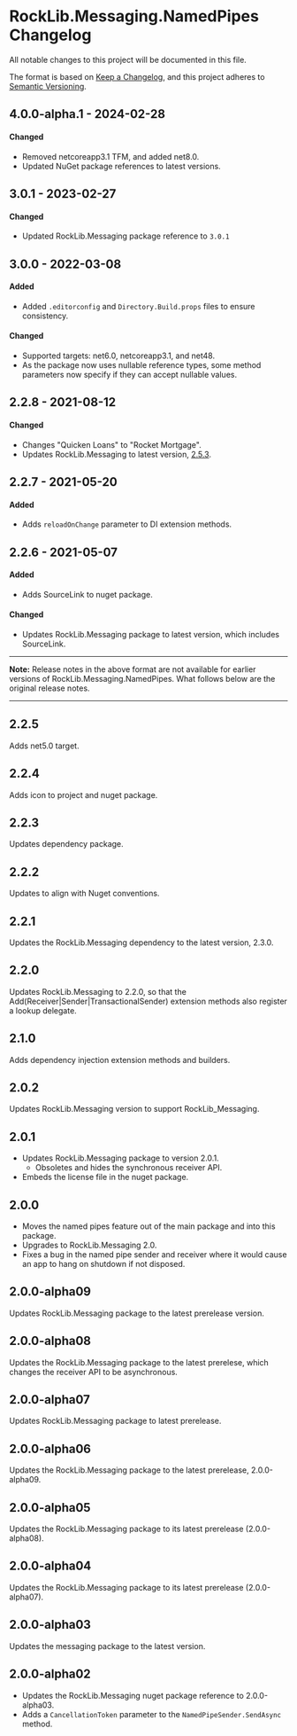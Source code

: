 # RockLib.Messaging.NamedPipes Changelog

All notable changes to this project will be documented in this file.

The format is based on [Keep a Changelog](https://keepachangelog.com/en/1.0.0/),
and this project adheres to [Semantic Versioning](https://semver.org/spec/v2.0.0.html).

## 4.0.0-alpha.1 - 2024-02-28

#### Changed
- Removed netcoreapp3.1 TFM, and added net8.0.
- Updated NuGet package references to latest versions.

## 3.0.1 - 2023-02-27

#### Changed
- Updated RockLib.Messaging package reference to `3.0.1`

## 3.0.0 - 2022-03-08

#### Added
- Added `.editorconfig` and `Directory.Build.props` files to ensure consistency.

#### Changed
- Supported targets: net6.0, netcoreapp3.1, and net48.
- As the package now uses nullable reference types, some method parameters now specify if they can accept nullable values.

## 2.2.8 - 2021-08-12

#### Changed

- Changes "Quicken Loans" to "Rocket Mortgage".
- Updates RockLib.Messaging to latest version, [2.5.3](https://github.com/RockLib/RockLib.Messaging/blob/main/RockLib.Messaging/CHANGELOG.md#253---2021-08-12).

## 2.2.7 - 2021-05-20

#### Added

- Adds `reloadOnChange` parameter to DI extension methods.

## 2.2.6 - 2021-05-07

#### Added

- Adds SourceLink to nuget package.

#### Changed

- Updates RockLib.Messaging package to latest version, which includes SourceLink.

----

**Note:** Release notes in the above format are not available for earlier versions of
RockLib.Messaging.NamedPipes. What follows below are the original release notes.

----

## 2.2.5

Adds net5.0 target.

## 2.2.4

Adds icon to project and nuget package.

## 2.2.3

Updates dependency package.

## 2.2.2

Updates to align with Nuget conventions.

## 2.2.1

Updates the RockLib.Messaging dependency to the latest version, 2.3.0.

## 2.2.0

Updates RockLib.Messaging to 2.2.0, so that the Add(Receiver|Sender|TransactionalSender) extension methods also register a lookup delegate.

## 2.1.0

Adds dependency injection extension methods and builders.

## 2.0.2

Updates RockLib.Messaging version to support RockLib_Messaging.

## 2.0.1

- Updates RockLib.Messaging package to version 2.0.1.
  - Obsoletes and hides the synchronous receiver API.
- Embeds the license file in the nuget package.

## 2.0.0

- Moves the named pipes feature out of the main package and into this package.
- Upgrades to RockLib.Messaging 2.0.
- Fixes a bug in the named pipe sender and receiver where it would cause an app to hang on shutdown if not disposed.

## 2.0.0-alpha09

Updates RockLib.Messaging package to the latest prerelease version.

## 2.0.0-alpha08

Updates the RockLib.Messaging package to the latest prerelese, which changes the receiver API to be asynchronous.

## 2.0.0-alpha07

Updates RockLib.Messaging package to latest prerelease.

## 2.0.0-alpha06

Updates the RockLib.Messaging package to the latest prerelease, 2.0.0-alpha09.

## 2.0.0-alpha05

Updates the RockLib.Messaging package to its latest prerelease (2.0.0-alpha08).

## 2.0.0-alpha04

Updates the RockLib.Messaging package to its latest prerelease (2.0.0-alpha07).

## 2.0.0-alpha03

Updates the messaging package to the latest version.

## 2.0.0-alpha02

- Updates the RockLib.Messaging nuget package reference to 2.0.0-alpha03.
- Adds a `CancellationToken` parameter to the `NamedPipeSender.SendAsync` method.
